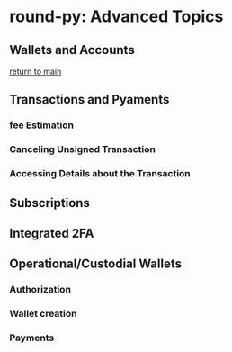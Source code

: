 # round-py: Advanced Topics
## Wallets and Accounts
[return to main](../readme.md)
## Transactions and Pyaments
### fee Estimation
### Canceling Unsigned Transaction
### Accessing Details about the Transaction
## Subscriptions
##  Integrated 2FA
## Operational/Custodial Wallets
### Authorization
### Wallet creation
### Payments
